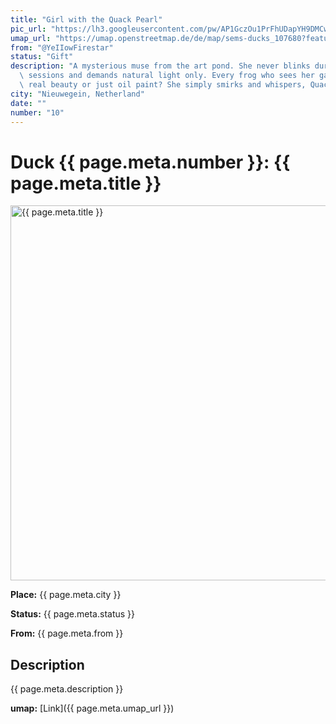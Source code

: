 ```yaml
---
title: "Girl with the Quack Pearl"
pic_url: "https://lh3.googleusercontent.com/pw/AP1GczOu1PrFhUDapYH9DMCwz_5dyseL8un7YmaDwQOCdrARSz0nlOMe-8_CjPRiLoaFSXDJpRrPgtYVHDtv6Gm0uf0xHcIOtPc69tlvFHjBoQDabpVVjN67mU1g7RE4wVy0hJeW8GgEW6XsPXyi51EchBx74w"
umap_url: "https://umap.openstreetmap.de/de/map/sems-ducks_107680?feature=Girl%20with%20the%20Quack%20Pearl#15/52.0330/5.0801"
from: "@YeIIowFirestar"
status: "Gift"
description: "A mysterious muse from the art pond. She never blinks during portrait\
  \ sessions and demands natural light only. Every frog who sees her gasps, Is that\
  \ real beauty or just oil paint? She simply smirks and whispers, Quack."
city: "Nieuwegein, Netherland"
date: ""
number: "10"
---
```

# Duck {{ page.meta.number }}: {{ page.meta.title }}

<img src="{{ page.meta.pic_url }}" alt="{{ page.meta.title }}" width="600">

**Place:** {{ page.meta.city }}

**Status:** {{ page.meta.status }}

**From:** {{ page.meta.from }}

## Description

{{ page.meta.description }}

**umap:** [Link]({{ page.meta.umap_url }})
